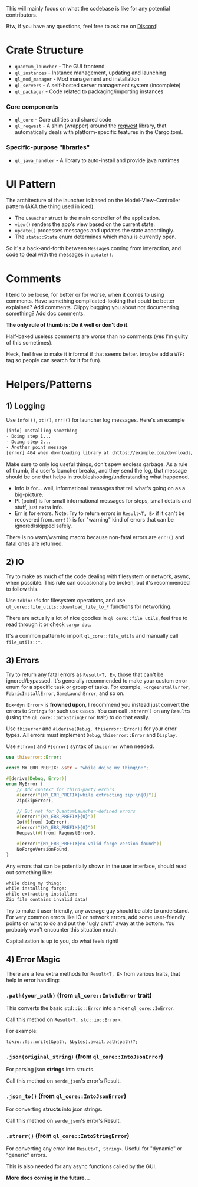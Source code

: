 This will mainly focus on what the
codebase is like for any potential contributors.

Btw, if you have any questions, feel free to ask me on [Discord](https://discord.gg/bWqRaSXar5)!

# Crate Structure

- `quantum_launcher` - The GUI frontend
- `ql_instances` - Instance management, updating and launching
- `ql_mod_manager` - Mod management and installation
- `ql_servers` - A self-hosted server management system (incomplete)
- `ql_packager` - Code related to packaging/importing instances

### Core components

- `ql_core` - Core utilities and shared code
- `ql_reqwest` - A shim (wrapper) around the [reqwest](https://github.com/seanmonstar/reqwest) library, that
  automatically deals with platform-specific features in the Cargo.toml.

### Specific-purpose "libraries"

- `ql_java_handler` - A library to auto-install and provide java runtimes

# UI Pattern

The architecture of the launcher is based on the
Model-View-Controller pattern (AKA the thing used in iced).

- The `Launcher` struct is the main controller of the application.
- `view()` renders the app's view based on the current state.
- `update()` processes messages and updates the state accordingly.
- The `state::State` enum determines which menu is currently open.

So it's a back-and-forth between `Message`s coming from interaction,
and code to deal with the messages in `update()`.

# Comments

I tend to be loose, for better or for worse,
when it comes to using comments.
Have something complicated-looking that could
be better explained? Add comments. Clippy bugging you
about not documenting something? Add doc comments.

**The only rule of thumb is: Do it well or don't do it**.

Half-baked useless comments are worse than no comments
(yes I'm guilty of this sometimes).

Heck, feel free to make it informal if that seems better.
(maybe add a `WTF: ` tag so people can search for it for fun).

# Helpers/Patterns

## 1) Logging

Use `info!()`, `pt!()`, `err!()` for launcher log messages. Here's an example

```txt
[info] Installing something
- Doing step 1...
- Doing step 2...
- Another point message
[error] 404 when downloading library at (https://example.com/downloads/something.jar), skipping...
```

Make sure to only log useful things, don't spew endless garbage.
As a rule of thumb, if a user's launcher breaks, and they send the log,
that message should be one that helps in troubleshooting/understanding what happened.

- Info is for... well, informational messages that tell
  what's going on as a big-picture.
- Pt (point) is for small informational messages for steps,
  small details and stuff, just extra info.
- Err is for errors. Note: Try to return errors in `Result<T, E>`
  if it can't be recovered from. `err!()` is for "warning" kind
  of errors that can be ignored/skipped safely.

There is no warn/warning macro because non-fatal errors are `err!()`
and fatal ones are returned.

## 2) IO

Try to make as much of the code dealing with filesystem or network,
async, when possible. This rule can occasionally be broken,
but it's recommended to follow this.

Use `tokio::fs` for filesystem operations,
and use `ql_core::file_utils::download_file_to_*` functions for networking.

There are actually a lot of nice goodies in `ql_core::file_utils`,
feel free to read through it or check `cargo doc`.

It's a common pattern to import `ql_core::file_utils`
and manually call `file_utils::*`.

## 3) Errors

Try to return any fatal errors as `Result<T, E>`,
those that can't be ignored/bypassed. It's generally recommended
to make your custom error enum for a specific task or group of tasks.
For example, `ForgeInstallError`, `FabricInstallError`, `GameLaunchError`, and so on.

`Box<dyn Error>` is **frowned upon**, I recommend you instead just
convert the errors to `String`s for such use cases.
You can call `.strerr()` on any `Result`s
(using the `ql_core::IntoStringError` trait) to do that easily.

Use `thiserror` and `#[derive(Debug, thiserror::Error)]` for your
error types. All errors must implement `Debug`, `thiserror::Error` and `Display`.

Use `#[from]` and `#[error]` syntax of `thiserror` when needed.

```rust
use thiserror::Error;

const MY_ERR_PREFIX: &str = "while doing my thing\n:";

#[derive(Debug, Error)]
enum MyError {
    // Add context for third-party errors
    #[error("{MY_ERR_PREFIX}while extracting zip:\n{0}")]
    Zip(ZipError),

    // But not for QuantumLauncher-defined errors
    #[error("{MY_ERR_PREFIX}{0}")]
    Io(#[from] IoError),
    #[error("{MY_ERR_PREFIX}{0}")]
    Request(#[from] RequestError),

    #[error("{MY_ERR_PREFIX}no valid forge version found")]
    NoForgeVersionFound,
}
```

Any errors that can be potentially shown in the user interface,
should read out something like:

```txt
while doing my thing:
while installing forge:
while extracting installer:
Zip file contains invalid data!
```

Try to make it user-friendly, any average guy should be able to understand.
For very common errors like IO or network errors,
add some user-friendly points on what to do
and put the "ugly cruft" away at the bottom. You probably
won't encounter this situation much.

Capitalization is up to you, do what feels right!

## 4) Error Magic

There are a few extra methods for `Result<T, E>`
from various traits, that help in error handling:

### `.path(your_path)` (from `ql_core::IntoIoError` trait)

This converts the basic `std::io::Error`
into a nicer `ql_core::IoError`.

Call this method on `Result<T, std::io::Error>`.

For example:

```
tokio::fs::write(&path, &bytes).await.path(path)?;
```

### `.json(original_string)` (from `ql_core::IntoJsonError`)

For parsing json **strings** into structs.

Call this method on `serde_json`'s error's Result.

### `.json_to()` (from `ql_core::IntoJsonError`)

For converting **structs** into json strings.

Call this method on `serde_json`'s error's Result.

### `.strerr()` (from `ql_core::IntoStringError`)

For converting any error into `Result<T, String>`.
Useful for "dynamic" or "generic" errors.

This is also needed for any async functions called
by the GUI.

**More docs coming in the future...**
